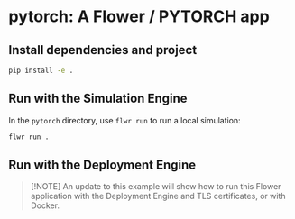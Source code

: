 # pytorch: A Flower / PYTORCH app

## Install dependencies and project

```bash
pip install -e .
```

## Run with the Simulation Engine

In the `pytorch` directory, use `flwr run` to run a local simulation:

```bash
flwr run .
```

## Run with the Deployment Engine

> \[!NOTE\]
> An update to this example will show how to run this Flower application with the Deployment Engine and TLS certificates, or with Docker.

